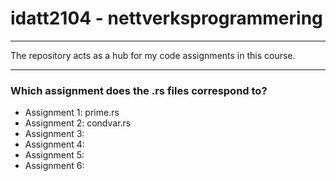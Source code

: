 # idatt2104 - nettverksprogrammering
___
The repository acts as a hub for my code assignments in this course.
___
### Which assignment does the .rs files correspond to?
- Assignment 1: prime.rs
- Assignment 2: condvar.rs
- Assignment 3: 
- Assignment 4: 
- Assignment 5: 
- Assignment 6: 
